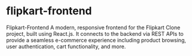 # flipkart-frontend
Flipkart-Frontend A modern, responsive frontend for the Flipkart Clone project, built using React.js. It connects to the backend via REST APIs to provide a seamless e-commerce experience including product browsing, user authentication, cart functionality, and more.
